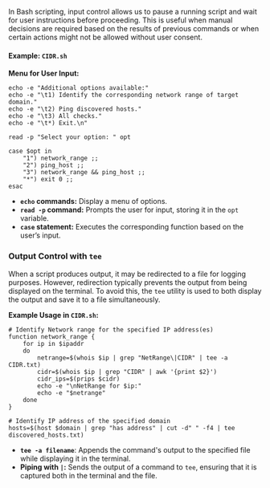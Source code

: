 In Bash scripting, input control allows us to pause a running script and wait for user instructions before proceeding. This is useful when manual decisions are required based on the results of previous commands or when certain actions might not be allowed without user consent.

#### Example: `CIDR.sh`
**Menu for User Input:**

```
echo -e "Additional options available:"
echo -e "\t1) Identify the corresponding network range of target domain."
echo -e "\t2) Ping discovered hosts."
echo -e "\t3) All checks."
echo -e "\t*) Exit.\n"

read -p "Select your option: " opt

case $opt in
	"1") network_range ;;
	"2") ping_host ;;
	"3") network_range && ping_host ;;
	"*") exit 0 ;;
esac
```
- **`echo` commands:** Display a menu of options.
- **`read -p` command:** Prompts the user for input, storing it in the `opt` variable.
- **`case` statement:** Executes the corresponding function based on the user’s input.

### Output Control with `tee`

When a script produces output, it may be redirected to a file for logging purposes. However, redirection typically prevents the output from being displayed on the terminal. To avoid this, the `tee` utility is used to both display the output and save it to a file simultaneously.

**Example Usage in `CIDR.sh`:**

```
# Identify Network range for the specified IP address(es)
function network_range {
	for ip in $ipaddr
	do
		netrange=$(whois $ip | grep "NetRange\|CIDR" | tee -a CIDR.txt)
		cidr=$(whois $ip | grep "CIDR" | awk '{print $2}')
		cidr_ips=$(prips $cidr)
		echo -e "\nNetRange for $ip:"
		echo -e "$netrange"
	done
}

# Identify IP address of the specified domain
hosts=$(host $domain | grep "has address" | cut -d" " -f4 | tee discovered_hosts.txt)
```
- **`tee -a filename`**: Appends the command's output to the specified file while displaying it in the terminal.
- **Piping with `|`:** Sends the output of a command to `tee`, ensuring that it is captured both in the terminal and the file.